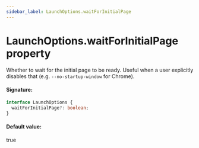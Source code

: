 ```yaml
---
sidebar_label: LaunchOptions.waitForInitialPage
---
```


# LaunchOptions.waitForInitialPage property

Whether to wait for the initial page to be ready. Useful when a user explicitly disables that (e.g. `--no-startup-window` for Chrome).

#### Signature:

```typescript
interface LaunchOptions {
  waitForInitialPage?: boolean;
}
```

#### Default value:

true
